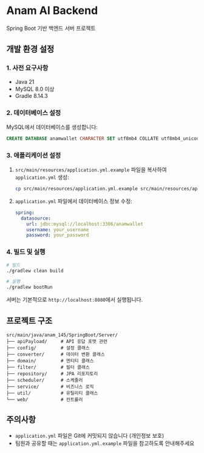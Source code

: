 # Anam AI Backend

Spring Boot 기반 백엔드 서버 프로젝트

## 개발 환경 설정

### 1. 사전 요구사항
- Java 21
- MySQL 8.0 이상
- Gradle 8.14.3

### 2. 데이터베이스 설정

MySQL에서 데이터베이스를 생성합니다:

```sql
CREATE DATABASE anamwallet CHARACTER SET utf8mb4 COLLATE utf8mb4_unicode_ci;
```

### 3. 애플리케이션 설정

1. `src/main/resources/application.yml.example` 파일을 복사하여 `application.yml` 생성:
   ```bash
   cp src/main/resources/application.yml.example src/main/resources/application.yml
   ```

2. `application.yml` 파일에서 데이터베이스 정보 수정:
   ```yaml
   spring:
     datasource:
       url: jdbc:mysql://localhost:3306/anamwallet
       username: your_username
       password: your_password
   ```

### 4. 빌드 및 실행

```bash
# 빌드
./gradlew clean build

# 실행
./gradlew bootRun
```

서버는 기본적으로 `http://localhost:8080`에서 실행됩니다.

## 프로젝트 구조

```
src/main/java/anam_145/SpringBoot/Server/
├── apiPayload/     # API 응답 포맷 관련
├── config/         # 설정 클래스
├── converter/      # 데이터 변환 클래스
├── domain/         # 엔티티 클래스
├── filter/         # 필터 클래스
├── repository/     # JPA 리포지토리
├── scheduler/      # 스케줄러
├── service/        # 비즈니스 로직
├── util/           # 유틸리티 클래스
└── web/            # 컨트롤러
```

## 주의사항

- `application.yml` 파일은 Git에 커밋되지 않습니다 (개인정보 보호)
- 팀원과 공유할 때는 `application.yml.example` 파일을 참고하도록 안내해주세요

